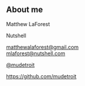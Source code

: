 ## About me

Matthew LaForest

Nutshell

[matthewalaforest@gmail.com](mailto:matthewalaforest@gmail.com)  
[mlaforest@nutshell.com](mailto:mlaforest@nutshell.com)

[@mudetroit](http://twitter.com/mudetroit)

https://github.com/mudetroit
